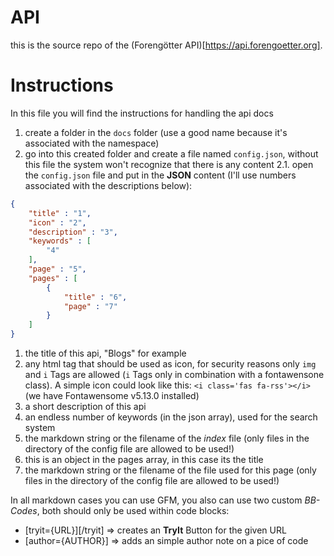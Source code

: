 # API
this is the source repo of the (Forengötter API)[https://api.forengoetter.org].

# Instructions
In this file you will find the instructions for handling the api docs

1. create a folder in the `docs` folder (use a good name because it's associated with the namespace)
2. go into this created folder and create a file named `config.json`, without this file the system won't recognize that there is any content
2.1. open the `config.json` file and put in the **JSON** content (I'll use numbers associated with the descriptions below):
```json
{
    "title" : "1",
    "icon" : "2",
    "description" : "3",
    "keywords" : [
        "4"
    ],
    "page" : "5",
    "pages" : [
        {
            "title" : "6",
            "page" : "7"
        }
    ]
}
```
1) the title of this api, "Blogs" for example
2) any html tag that should be used as icon, for security reasons only `img` and `i` Tags are allowed (`i` Tags only in combination with a fontawensone class). A simple icon        could look like this: `<i class='fas fa-rss'></i>` (we have Fontawensome v5.13.0 installed)
3) a short description of this api
4) an endless number of keywords (in the json array), used for the search system
5) the markdown string or the filename of the *index* file (only files in the directory of the config file are allowed to be used!)
6) this is an object in the pages array, in this case its the title
7) the markdown string or the filename of the file used for this page (only files in the directory of the config file are allowed to be used!)

In all markdown cases you can use GFM, you also can use two custom *BB-Codes*, both should only be used within code blocks:
- [tryit={URL}][/tryit] => creates an **TryIt** Button for the given URL
- [author={AUTHOR}] => adds an simple author note on a pice of code

